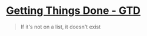 # [Getting Things Done - GTD](https://gettingthingsdone.com/)

>   If it's not on a list, it doesn't exist